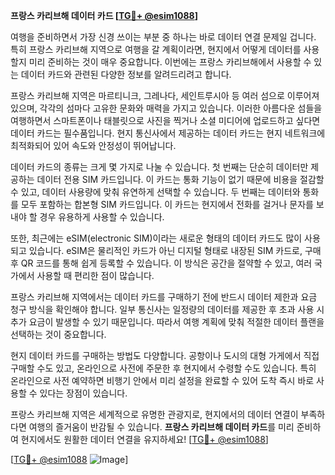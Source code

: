 **프랑스 카리브해 데이터 카드 [[TG💪+ @esim1088](https://t.me/s/esim1088)]**

여행을 준비하면서 가장 신경 쓰이는 부분 중 하나는 바로 데이터 연결 문제일 겁니다. 특히 프랑스 카리브해 지역으로 여행을 갈 계획이라면, 현지에서 어떻게 데이터를 사용할지 미리 준비하는 것이 매우 중요합니다. 이번에는 프랑스 카리브해에서 사용할 수 있는 데이터 카드와 관련된 다양한 정보를 알려드리려고 합니다.

프랑스 카리브해 지역은 마르티니크, 그레나다, 세인트루시아 등 여러 섬으로 이루어져 있으며, 각각의 섬마다 고유한 문화와 매력을 가지고 있습니다. 이러한 아름다운 섬들을 여행하면서 스마트폰이나 태블릿으로 사진을 찍거나 소셜 미디어에 업로드하고 싶다면 데이터 카드는 필수품입니다. 현지 통신사에서 제공하는 데이터 카드는 현지 네트워크에 최적화되어 있어 속도와 안정성이 뛰어납니다.

데이터 카드의 종류는 크게 몇 가지로 나눌 수 있습니다. 첫 번째는 단순히 데이터만 제공하는 데이터 전용 SIM 카드입니다. 이 카드는 통화 기능이 없기 때문에 비용을 절감할 수 있고, 데이터 사용량에 맞춰 유연하게 선택할 수 있습니다. 두 번째는 데이터와 통화를 모두 포함하는 합본형 SIM 카드입니다. 이 카드는 현지에서 전화를 걸거나 문자를 보내야 할 경우 유용하게 사용할 수 있습니다.

또한, 최근에는 eSIM(electronic SIM)이라는 새로운 형태의 데이터 카드도 많이 사용되고 있습니다. eSIM은 물리적인 카드가 아닌 디지털 형태로 내장된 SIM 카드로, 구매 후 QR 코드를 통해 쉽게 등록할 수 있습니다. 이 방식은 공간을 절약할 수 있고, 여러 국가에서 사용할 때 편리한 점이 많습니다.

프랑스 카리브해 지역에서는 데이터 카드를 구매하기 전에 반드시 데이터 제한과 요금 청구 방식을 확인해야 합니다. 일부 통신사는 일정량의 데이터를 제공한 후 초과 사용 시 추가 요금이 발생할 수 있기 때문입니다. 따라서 여행 계획에 맞춰 적절한 데이터 플랜을 선택하는 것이 중요합니다.

현지 데이터 카드를 구매하는 방법도 다양합니다. 공항이나 도시의 대형 가게에서 직접 구매할 수도 있고, 온라인으로 사전에 주문한 후 현지에서 수령할 수도 있습니다. 특히 온라인으로 사전 예약하면 비행기 안에서 미리 설정을 완료할 수 있어 도착 즉시 바로 사용할 수 있다는 장점이 있습니다.

프랑스 카리브해 지역은 세계적으로 유명한 관광지로, 현지에서의 데이터 연결이 부족하다면 여행의 즐거움이 반감될 수 있습니다. **프랑스 카리브해 데이터 카드**를 미리 준비하여 현지에서도 원활한 데이터 연결을 유지하세요! [[TG💪+ @esim1088](https://t.me/s/esim1088)]

[[TG💪+ @esim1088](https://t.me/s/esim1088) ![Image](https://i.postimg.cc/Y0z9fWf4/image.png)]